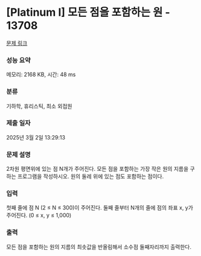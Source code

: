 # [Platinum I] 모든 점을 포함하는 원 - 13708 

[문제 링크](https://www.acmicpc.net/problem/13708) 

### 성능 요약

메모리: 2168 KB, 시간: 48 ms

### 분류

기하학, 휴리스틱, 최소 외접원

### 제출 일자

2025년 3월 2일 13:29:13

### 문제 설명

<p>2차원 평면위에 있는 점 N개가 주어진다. 모든 점을 포함하는 가장 작은 원의 지름을 구하는 프로그램을 작성하시오. 원의 둘레 위에 있는 점도 포함하는 점이다.</p>

### 입력 

 <p>첫째 줄에 점 N (2 ≤ N ≤ 300)이 주어진다. 둘째 줄부터 N개의 줄에 점의 좌표 x, y가 주어진다. (0 ≤ x, y ≤ 1,000)</p>

### 출력 

 <p>모든 점을 포함하는 원의 지름의 최솟값을 반올림해서 소수점 둘째자리까지 출력한다.</p>

